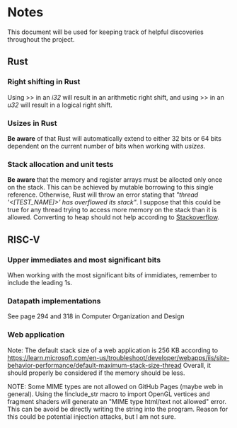 # Notes
This document will be used for keeping track of helpful discoveries throughout the project.

## Rust
### Right shifting in Rust
Using >> in an *i32* will result in an arithmetic right shift, and using >> in an *u32* will result in a logical right shift.
### Usizes in Rust
**Be aware** of that Rust will automatically extend to either 32 bits or 64 bits dependent on the current number of bits when working with *usizes*.
### Stack allocation and unit tests
**Be aware** that the memory and register arrays must be allocted only once on the stack. This can be achieved by mutable borrowing to this single reference. Otherwise, Rust will throw an error stating that *"thread '<[TEST_NAME]>' has overflowed its stack"*. I suppose that this could be true for any thread trying to access more memory on the stack than it is allowed. Converting to heap should not help according to [Stackoverflow](https://stackoverflow.com/questions/28914042/thread-main-has-overflowed-its-stack-in-rust).

## RISC-V
### Upper immediates and most significant bits
When working with the most significant bits of immidiates, remember to include the leading 1s.

### Datapath implementations
See page 294 and 318 in Computer Organization and Design

### Web application
Note: The default stack size of a web application is 256 KB according to https://learn.microsoft.com/en-us/troubleshoot/developer/webapps/iis/site-behavior-performance/default-maximum-stack-size-thread
Overall, it should properly be considered if the memory should be less.

NOTE: Some MIME types are not allowed on GitHub Pages (maybe web in general). Using the !include_str macro to import OpenGL vertices and fragment shaders will generate an "MIME type html/text not allowed" error. This can be avoid be directly writing the string into the program. Reason for this could be potential injection attacks, but I am not sure.
